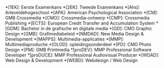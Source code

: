 *[1EK]:                     Eerste Examenkans
*[2EK]:                     Tweede Examenkans
*[Ahs]:                     Arteveldehogeschool
*[APA]:                     American Psychological Association
*[CM]:                      GMB Crossmedia
*[CMO]:                     Crossmedia-ontwerp
*[CMP]:                     Crossmedia Publishing
*[ECTS]:                    European Credit Transfer and Accumulation System
*[GDM]:                     Bachelor in de grafische en digitale media
*[GD]:                      CMO Graphic Design
*[GMB]:                     Grafimediabeleid
*[NMDAD]:                   New Media Design & Development
*[MAPPS]:                   Multimedia-applicaties
*[MMP]:                     Multimediaproductie
*[OLOD]:                    opleidingsonderdeel
*[PD]:                      CMO Photo Design
*[PM]:                      GMB Printmedia
*[proDEV]:                  MMP Professional Software Developer
*[proDUCE]:                 MMP Professional Audiovisual Producer
*[WDAD]:                    Web Design & Development
*[WEBD]:                    Webdesign / Web Design